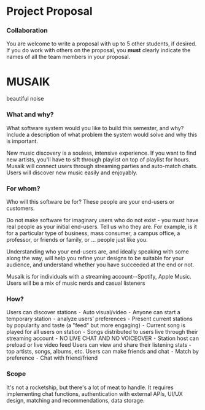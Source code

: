 # Project Proposal

### Collaboration

You are welcome to write a proposal with up to 5 other students, if desired. If you do work with others on the proposal, you **must** clearly indicate the names of all the team members in your proposal.

# MUSAIK

beautiful noise

### What and why?

What software system would you like to build this semester, and why? Include a description of what problem the system would solve and why this is important.

New music discovery is a souless, intensive experience. If you want to find new artists, you'll have to sift through playlist on top of playlist for hours. Musaik will connect users through streaming parties and auto-match chats. Users will discover new music easily and enjoyably.

### For whom?

Who will this software be for? These people are your end-users or customers.

Do not make software for imaginary users who do not exist - you must have real people as your initial end-users. Tell us who they are. For example, is it for a particular type of business, mass consumer, a campus office, a professor, or friends or family, or ... people just like you.

Understanding who your end-users are, and ideally speaking with some along the way, will help you refine your designs to be suitable for your audience, and understand whether you have succeeded at the end or not.

Musaik is for individuals with a streaming account--Spotify, Apple Music. Users will be a mix of music nerds and casual listeners

### How?

Users can discover stations
⁃ Auto visual/video
⁃ Anyone can start a temporary station
⁃ analyze users’ preferences
⁃ Present current stations by popularity and taste (a "feed" but more engaging)
⁃ Current song is played for all users on station
⁃ Songs distributed to users live through their streaming account
⁃ NO LIVE CHAT AND NO VOICEOVER
⁃ Station host can preload or live video feed
Users can view and share their listening stats - top artists, songs, albums, etc.
Users can make friends and chat
⁃ Match by preference
⁃ Chat with friend/friend

### Scope

It's not a rocketship, but there's a lot of meat to handle. It requires implementing chat functions, authentication with external APIs, UI/UX design, matching and recommendations, data storage.
